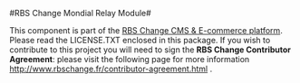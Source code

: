 #RBS Change Mondial Relay Module#

This component is part of the [RBS Change CMS & E-commerce platform][1]. Please read the LICENSE.TXT enclosed in this package. If you wish to contribute to this project you will need to sign the **RBS Change Contributor Agreement**: please visit the following page for more information http://www.rbschange.fr/contributor-agreement.html .

[1]: http://www.rbschange.com/